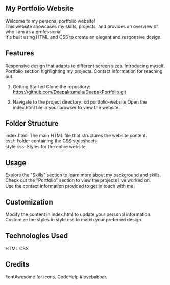 ## My Portfolio Website
Welcome to my personal portfolio website! <br>
This website showcases my skills, projects, and provides an overview of who I am as a professional.<br> It's built using HTML and CSS to create an elegant and responsive design.

## Features
Responsive design that adapts to different screen sizes.
Introducing myself.
Portfolio section highlighting my projects.
Contact information for reaching out.

1) Getting Started
Clone the repository:
https://github.com/Deepaktumula/DeepakPortfolio.git

2) Navigate to the project directory:
cd portfolio-website
Open the index.html file in your browser to view the website.

## Folder Structure
index.html: The main HTML file that structures the website content.<br>
css/: Folder containing the CSS stylesheets.<br>
style.css: Styles for the entire website.<br>

## Usage
Explore the "Skills" section to learn more about my background and skills.<br>
Check out the "Portfolio" section to view the projects I've worked on.<br>
Use the contact information provided to get in touch with me.

## Customization
Modify the content in index.html to update your personal information.<br>
Customize the styles in style.css to match your preferred design.

## Technologies Used
HTML
CSS

## Credits
FontAwesome for icons.
CodeHelp #lovebabbar.
